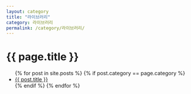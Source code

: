 ```yaml
---
layout: category
title: "라이브러리"
category: 라이브러리
permalink: /category/라이브러리/
---
```

<h1>{{ page.title }}</h1>

<ul>
  {% for post in site.posts %}
    {% if post.category == page.category %}
      <li>
        <a href="{{ post.url }}">{{ post.title }}</a>
      </li>
    {% endif %}
  {% endfor %}
</ul>
